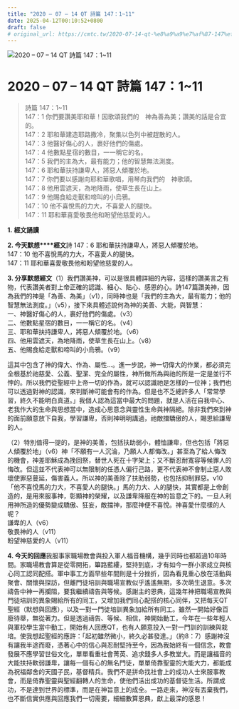 ```yaml
---
title: "2020 – 07 – 14 QT 詩篇 147：1~11"
date: 2025-04-12T00:10:52+0800
draft: false
# original_url: https://cmtc.tw/2020-07-14-qt-%e8%a9%a9%e7%af%87-147%ef%bc%9a111
---
```


![2020 – 07 – 14 QT 詩篇 147：1~11](/images/qt.jpg   "2020 – 07 – 14 QT 詩篇 147：1~11")

# 2020 – 07 – 14 QT 詩篇 147：1~11

> 詩篇 147：1~11  
> 147：1 你們要讚美耶和華！因歌頌我們的　神為善為美；讚美的話是合宜的。  
> 147：2 耶和華建造耶路撒冷，聚集以色列中被趕散的人。  
> 147：3 他醫好傷心的人，裹好他們的傷處。  
> 147：4 他數點星宿的數目，一一稱它的名。  
> 147：5 我們的主為大，最有能力；他的智慧無法測度。  
> 147：6 耶和華扶持謙卑人，將惡人傾覆於地。  
> 147：7 你們要以感謝向耶和華歌唱，用琴向我們的　神歌頌。  
> 147：8 他用雲遮天，為地降雨，使草生長在山上。  
> 147：9 他賜食給走獸和啼叫的小烏鴉。  
> 147：10 他不喜悅馬的力大，不喜愛人的腿快。  
> 147：11 耶和華喜愛敬畏他和盼望他慈愛的人。

**1.** **經文誦讀**

**2. 今天默想****經文**詩 147：6 耶和華扶持謙卑人，將惡人傾覆於地。  
147：10 他不喜悅馬的力大，不喜愛人的腿快。  
147：11 耶和華喜愛敬畏他和盼望他慈愛的人。

**3. 分享默想經文**（1）我們讚美神，可以是很具體詳細的內容，這樣的讚美言之有物，代表讚美者對上帝正確的認識、細心、貼心、感恩的心。詩147篇讚美神，因為我們的神是「為善、為美」（v1），同時神也是「我們的主為大，最有能力；他的智慧無法測度。」（v5），接下來具體述說何為神的美善、大能，與智慧：  
一、神醫好傷心的人，裹好他們的傷處。（v3）  
二、他數點星宿的數目，一一稱它的名。（v4）  
三、耶和華扶持謙卑人，將惡人傾覆於地。（v6）  
四、他用雲遮天，為地降雨，使草生長在山上。（v8）  
五、他賜食給走獸和啼叫的小烏鴉。（v9）

這其中包含了神的偉大、作為、屬性…。進一步說，神一切偉大的作業，都必須完全根基於祂慈愛、公義、聖潔、完全的屬性，神所做所為與祂的所是一定是並行不悖的。所以我們從聖經中上帝一切的作為，就可以認識祂是怎樣的一位神；我們也可以透過對神的認識，來判斷神可能會有的作為。但是也不乏總許多人「常常學習，終久不能明白真道。」我個人認為這當中最大的問題，就是人活在自我中心、老我作大的生命與思想當中，造成心思意念與靈性生命與神隔絕。除非我們來到神的面前願意放下自我，學習謙卑，否則神明明講過，祂敵擋驕傲的人，賜恩給謙卑的人。

（2）特別值得一提的，是神的美善，包括扶助弱小，體恤謙卑，但也包括「將惡人傾覆於地」（v6）神「不願有一人沉淪，乃願人人都悔改。」甚至為了給人悔改的機會，神差耶穌成為挽回祭，替世人死在十字架上；又不斷忍耐寬容等候罪人的悔改。但這並不代表神可以無限制的任憑人偏行己路，更不代表神不會制止惡人敗壞使罪惡蔓延，傷害義人。所以神的美善除了扶助弱勢，也包括抑制罪惡。v10「他不喜悅馬的力大，不喜愛人的腿快。」馬的力大、人的腿快，其實都是上帝創造的，是用來服事神，彰顯神的榮耀，以及謙卑降服在神的旨意之下的。一旦人利用神所造的優勢變成驕傲、狂妄，敵擋神，那麼神便不喜悅。神喜愛什麼樣的人呢？  
謙卑的人（v6）  
敬畏神的人（v11）  
盼望神慈愛的人（v11）

**4. 今天的回應**我服事家職場教會與投入軍人福音機構，幾乎同時也都超過10年時間。家職場教會算是從零開拓，篳路藍縷，堅持到底，才有如今一群小家成立與核心同工認同配搭。軍中事工方面早些年間則是十分挫折，因為看見重心放在活動與聚會、關懷與探訪，但離門徒培訓與職場宣教似乎遙遙無期，多次萌生退意。多次禱告中神一再攔阻，要我繼續禱告與等候。感謝主的恩典，這幾年神把職場宣教與門徒培訓的異象賜給所有的同工，又增加我們同心配搭的核心同伴，又把每天QT聖經（默想與回應），以及一對一門徒培訓異象加給所有同工。雖然一開始好像百廢待舉，無從著力。但是透過禱告、等候、相信，神開始動工，今年在一些年輕人與軍校學生當中動工，開始有人回應QT，也有人願意投入一對一門訓的訓練與栽培。使我想起聖經的應許：「起初雖然微小，終久必甚發達。」（約8：7）感謝神沒有讓我半途而廢，憑著心中的信心與忍耐堅持至今，因為我始終有一個信念，教會發展不應學習世俗文化，單單看重社會菁英、追求錢多人多教堂大。而是讓福音的大能扶持軟弱謙卑，讓每一個有心的無名門徒，單單倚靠聖靈的大能大力，都能成為祝福鄰舍的天國子民，基督精兵。我們不是拼命找社會上的成功人士來服事教會，而是倚靠聖靈與聖經翻轉人的生命，使他們活出成功的基督徒生活。所謂成功，不是達到世界的標準，而是在神旨意上的成全。一路走來，神沒有丟棄我們，也不斷信實供應與回應我們一切需要，細細數算恩典，獻上最深的感恩！